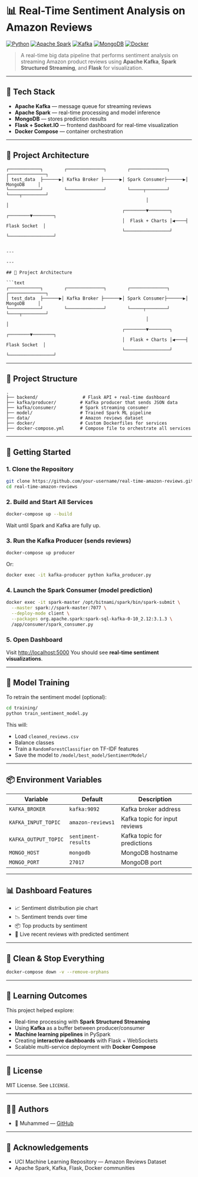 # 📊 Real-Time Sentiment Analysis on Amazon Reviews

[![Python](https://img.shields.io/badge/python-3.9-blue.svg)](https://www.python.org/)
[![Apache Spark](https://img.shields.io/badge/spark-3.1.3-orange)](https://spark.apache.org/)
[![Kafka](https://img.shields.io/badge/kafka-2.13--3.4.0-black?logo=apachekafka)](https://kafka.apache.org/)
[![MongoDB](https://img.shields.io/badge/mongodb-%2334a853.svg?style=flat&logo=mongodb&logoColor=white)](https://www.mongodb.com/)
[![Docker](https://img.shields.io/badge/docker-ready-blue?logo=docker)](https://www.docker.com/)

> A real-time big data pipeline that performs sentiment analysis on streaming Amazon product reviews using **Apache Kafka**, **Spark Structured Streaming**, and **Flask** for visualization.

---

## 🔧 Tech Stack

- **Apache Kafka** — message queue for streaming reviews
- **Apache Spark** — real-time processing and model inference
- **MongoDB** — stores prediction results
- **Flask + Socket.IO** — frontend dashboard for real-time visualization
- **Docker Compose** — container orchestration

---

## 🧠 Project Architecture

```text
┌────────────┐        ┌──────────────┐        ┌──────────────┐        ┌──────────────┐
│ test_data  ├──────▶│ Kafka Broker ├──────▶│ Spark Consumer├──────▶│   MongoDB     │
└────────────┘        └──────────────┘        └─────┬────────┘        └────┬─────────┘
                                                     │                        │
                                            ┌────────▼────────┐     ┌────────▼────────┐
                                            │  Flask + Charts │◀────┤   Flask Socket  │
                                            └─────────────────┘     └─────────────────┘


---

---

## 🧠 Project Architecture

```text
┌────────────┐        ┌──────────────┐        ┌──────────────┐        ┌──────────────┐
│ test_data  ├──────▶│ Kafka Broker ├──────▶│ Spark Consumer├──────▶│   MongoDB     │
└────────────┘        └──────────────┘        └─────┬────────┘        └────┬─────────┘
                                                     │                        │
                                            ┌────────▼────────┐     ┌────────▼────────┐
                                            │  Flask + Charts │◀────┤   Flask Socket  │
                                            └─────────────────┘     └─────────────────┘
````

---

## 📁 Project Structure

```
.
├── backend/                 # Flask API + real-time dashboard
├── kafka/producer/         # Kafka producer that sends JSON data
├── kafka/consumer/         # Spark streaming consumer
├── model/                  # Trained Spark ML pipeline
├── data/                   # Amazon reviews dataset
├── docker/                 # Custom Dockerfiles for services
├── docker-compose.yml      # Compose file to orchestrate all services
```

---

## 🚀 Getting Started

### 1. Clone the Repository

```bash
git clone https://github.com/your-username/real-time-amazon-reviews.git
cd real-time-amazon-reviews
```

### 2. Build and Start All Services

```bash
docker-compose up --build
```

Wait until Spark and Kafka are fully up.

### 3. Run the Kafka Producer (sends reviews)

```bash
docker-compose up producer
```

Or:

```bash
docker exec -it kafka-producer python kafka_producer.py
```

### 4. Launch the Spark Consumer (model prediction)

```bash
docker exec -it spark-master /opt/bitnami/spark/bin/spark-submit \
  --master spark://spark-master:7077 \
  --deploy-mode client \
  --packages org.apache.spark:spark-sql-kafka-0-10_2.12:3.1.3 \
  /app/consumer/spark_consumer.py
```

### 5. Open Dashboard

Visit [http://localhost:5000](http://localhost:5000)
You should see **real-time sentiment visualizations**.

---

## 🧪 Model Training

To retrain the sentiment model (optional):

```bash
cd training/
python train_sentiment_model.py
```

This will:

* Load `cleaned_reviews.csv`
* Balance classes
* Train a `RandomForestClassifier` on TF-IDF features
* Save the model to `/model/best_model/SentimentModel/`

---

## 📦 Environment Variables

| Variable             | Default             | Description                   |
| -------------------- | ------------------- | ----------------------------- |
| `KAFKA_BROKER`       | `kafka:9092`        | Kafka broker address          |
| `KAFKA_INPUT_TOPIC`  | `amazon-reviews1`   | Kafka topic for input reviews |
| `KAFKA_OUTPUT_TOPIC` | `sentiment-results` | Kafka topic for predictions   |
| `MONGO_HOST`         | `mongodb`           | MongoDB hostname              |
| `MONGO_PORT`         | `27017`             | MongoDB port                  |

---

## 📊 Dashboard Features

* 📈 Sentiment distribution pie chart
* 📉 Sentiment trends over time
* 📦 Top products by sentiment
* 💬 Live recent reviews with predicted sentiment

---

## 🧼 Clean & Stop Everything

```bash
docker-compose down -v --remove-orphans
```

---

## 🧠 Learning Outcomes

This project helped explore:

* Real-time processing with **Spark Structured Streaming**
* Using **Kafka** as a buffer between producer/consumer
* **Machine learning pipelines** in PySpark
* Creating **interactive dashboards** with Flask + WebSockets
* Scalable multi-service deployment with **Docker Compose**

---

## 📝 License

MIT License. See `LICENSE`.

---

## 👨‍💻 Authors

* 👤 Muhammed — [GitHub](https://github.com/ZnitaMohamed4)

---

## 🙏 Acknowledgements

* UCI Machine Learning Repository — Amazon Reviews Dataset
* Apache Spark, Kafka, Flask, Docker communities